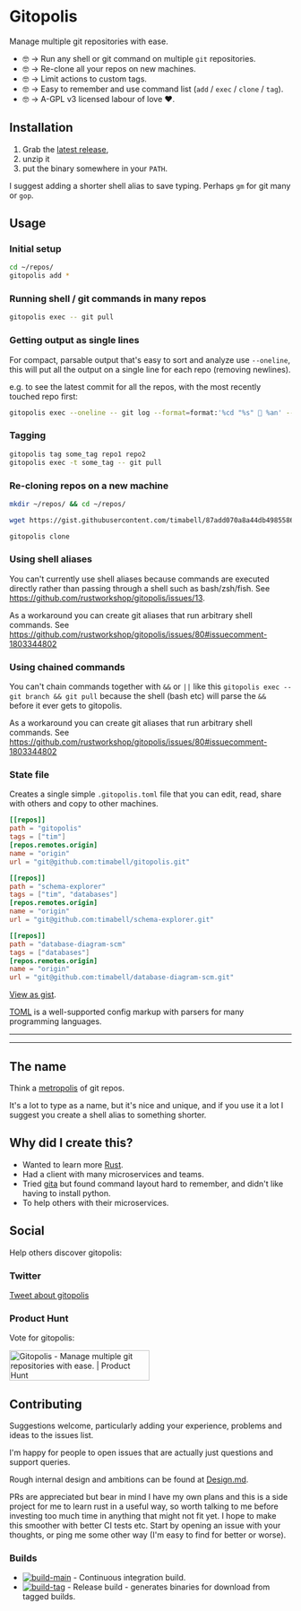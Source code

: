 # Gitopolis

Manage multiple git repositories with ease.

* 🤓 -> Run any shell or git command on multiple `git` repositories.
* 🤓 -> Re-clone all your repos on new machines.
* 🤓 -> Limit actions to custom tags.
* 🤓 -> Easy to remember and use command list (`add` / `exec` / `clone` / `tag`).
* 🤓 -> A-GPL v3 licensed labour of love ❤️.

## Installation

1. Grab the [latest release](https://github.com/timabell/gitopolis/releases/latest),
2. unzip it
3. put the binary somewhere in your `PATH`.

I suggest adding a shorter shell alias to save typing. Perhaps `gm` for git many or `gop`.

## Usage

### Initial setup
```sh
cd ~/repos/
gitopolis add *
```

### Running shell / git commands in many repos
```sh
gitopolis exec -- git pull
```

### Getting output as single lines

For compact, parsable output that's easy to sort and analyze use `--oneline`, this will put all the output on a single line for each repo (removing newlines).

e.g. to see the latest commit for all the repos, with the most recently touched repo first:

```sh
gitopolis exec --oneline -- git log --format=format:'%cd "%s" 📝 %an' --date='format:%Y-%m-%d' -n 1 | awk '{print $3 " " $0}' | sort -r
```

### Tagging

```sh
gitopolis tag some_tag repo1 repo2
gitopolis exec -t some_tag -- git pull
```

### Re-cloning repos on a new machine

```sh
mkdir ~/repos/ && cd ~/repos/

wget https://gist.githubusercontent.com/timabell/87add070a8a44db4985586efe380757d/raw/08be5b3c38190eeed4fda0060818fa39f3c67ee3/.gitopolis.toml

gitopolis clone
```

### Using shell aliases

You can't currently use shell aliases because commands are executed directly rather than passing through a shell such as bash/zsh/fish. See <https://github.com/rustworkshop/gitopolis/issues/13>.

As a workaround you can create git aliases that run arbitrary shell commands. See <https://github.com/rustworkshop/gitopolis/issues/80#issuecomment-1803344802>

### Using chained commands

You can't chain commands together with `&&` or `||` like this `gitopolis exec -- git branch && git pull` because the shell (bash etc) will parse the `&&` before it ever gets to gitopolis.

As a workaround you can create git aliases that run arbitrary shell commands. See <https://github.com/rustworkshop/gitopolis/issues/80#issuecomment-1803344802>

### State file

Creates a single simple `.gitopolis.toml` file that you can edit, read, share with others and copy to other machines.

```toml
[[repos]]
path = "gitopolis"
tags = ["tim"]
[repos.remotes.origin]
name = "origin"
url = "git@github.com:timabell/gitopolis.git"

[[repos]]
path = "schema-explorer"
tags = ["tim", "databases"]
[repos.remotes.origin]
name = "origin"
url = "git@github.com:timabell/schema-explorer.git"

[[repos]]
path = "database-diagram-scm"
tags = ["databases"]
[repos.remotes.origin]
name = "origin"
url = "git@github.com:timabell/database-diagram-scm.git"
```

[View as gist](https://gist.github.com/timabell/87add070a8a44db4985586efe380757d).

[TOML](https://toml.io/) is a well-supported config markup with parsers for many programming languages.

---

---

## The name

Think a [metropolis](https://en.wikipedia.org/wiki/Metropolis) of git repos.

It's a lot to type as a name, but it's nice and unique, and if you use it a lot I suggest you create a shell alias to something shorter.

## Why did I create this?

* Wanted to learn more [Rust](https://www.rust-lang.org/).
* Had a client with many microservices and teams.
* Tried [gita](https://github.com/nosarthur/gita) but found command layout hard to remember, and didn't like having to install python.
* To help others with their microservices.

## Social

Help others discover gitopolis:

### Twitter

[Tweet about gitopolis](http://twitter.com/share?text=Gitopolis%20is%20fab,%20check%20it%20out%20-%20made%20by%20@tim_abell&url=https://github.com/timabell/gitopolis)

### Product Hunt

Vote for gitopolis:

<a href="https://www.producthunt.com/posts/gitopolis?utm_source=badge-featured&utm_medium=badge&utm_souce=badge-gitopolis" target="_blank"><img src="https://api.producthunt.com/widgets/embed-image/v1/featured.svg?post_id=392942&theme=light" alt="Gitopolis - Manage&#0032;multiple&#0032;git&#0032;repositories&#0032;with&#0032;ease&#0046; | Product Hunt" style="width: 250px; height: 54px;" width="250" height="54" /></a>

## Contributing

Suggestions welcome, particularly adding your experience, problems and ideas to the issues list.

I'm happy for people to open issues that are actually just questions and support queries.

Rough internal design and ambitions can be found at [Design.md](Design.md).

PRs are appreciated but bear in mind I have my own plans and this is a side project for me to learn rust in a useful way, so worth talking to me before investing too much time in anything that might not fit yet. I hope to make this smoother with better CI tests etc. Start by opening an issue with your thoughts, or ping me some other way (I'm easy to find for better or worse).

### Builds

* [![build-main](https://github.com/timabell/gitopolis/actions/workflows/build-main.yml/badge.svg)](https://github.com/timabell/gitopolis/actions/workflows/build-main.yml) - Continuous integration build.
* [![build-tag](https://github.com/timabell/gitopolis/actions/workflows/build-tag.yml/badge.svg)](https://github.com/timabell/gitopolis/actions/workflows/build-tag.yml) - Release build - generates binaries for download from tagged builds.
